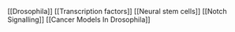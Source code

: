 [[Drosophila]]
[[Transcription factors]]
[[Neural stem cells]]
[[Notch Signalling]]
[[Cancer Models In Drosophila]]
